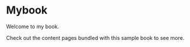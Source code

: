 # Mybook

Welcome to my book.

Check out the content pages bundled with this sample book to see more.

```{tableofcontents}
```

